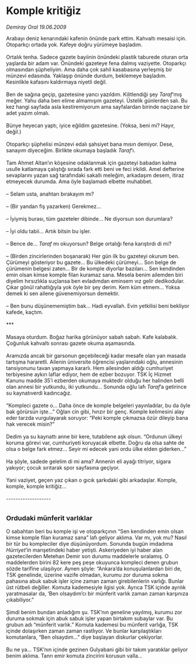 # Komple kritiğiz

*Demiray Oral 19.06.2009*

<div class="taraf_structure_2col_1zq">
<div class="margen_n">



 <p>Arabayı deniz kenarındaki kafenin önünde park ettim. Kahvaltı mesaisi için. Otoparkçı ortada yok. Kafeye doğru yürümeye başladım. <br/><br/>Ortalık tenha. Sadece gazete bayiinin önündeki plastik taburede oturan orta yaşlarda bir adam var. Önündeki gazeteye fena dalmış vaziyette. Otoparkçı olmasından şüpheliyim. Ama daha çok sahil kasabasına yerleşmiş bir münzevi edasında. Yaklaşıp önünde durdum, beklemeye başladım. Kesinlikle kafasını kaldırmaya niyetli değil. <br/><br/>Ben de sağına geçip, gazetesine yancı yazıldım. Kilitlendiği şey <i>Taraf</i>’mış meğer. Yahu daha ben elime almamışım gazeteyi. Üstelik günlerden salı. Bu kez hangi sayfada asla kestiremiyorum ama sayfalardan birinde naçizane bir adet yazım olmalı. <br/><br/>Bünye heyecan yaptı, iyice eğildim gazetesine. (Yoksa, beni mi? Hayır, değil.) <br/><br/>Otoparkçı şüphelisi münzevi edalı şahsiyet bana mısın demiyor. Dese, sanayım diyeceğim. Birlikte okumaya başladık <i>Taraf</i>’ı. <br/><br/>Tam Ahmet Altan’ın köşesine odaklanmak için gazeteyi babadan kalma usulle katlamaya çalıştığı sırada fark etti beni ve feci irkildi. Amel defterine sevaplarını yazan sağ tarafındaki sakallı meleğim, arkadaşım desem, itiraz etmeyecek durumda. Ama öyle başlamadı elbette muhabbet. <br/><br/>– Selam usta, anahtarı bırakayım mı? <br/><br/>– (Bir yandan fiş yazarken) Gerekmez... <br/><br/>– İyiymiş burası, tüm gazeteler dibinde... Ne diyorsun son durumlara? <br/><br/>– İyi oldu tabii... Artık bitsin bu işler. <br/><br/>– Bence de... <i>Taraf</i> mı okuyorsun? Belge ortalığı fena karıştırdı di mi? <br/><br/>– (Birden zincirlerinden boşanarak) Her gün ilk bu gazeteyi okurum ben. Çürümeyi gösteriyor bu gazete... Bu ülkedeki çürümeyi... Son belge de çürümenin belgesi zaten... Bir de komple diyorlar bazıları... Sen kendinden emin olsan kimse komple filan kuramaz sana. Mesela benim ailemden biri diyelim hırsızlıkla suçlansa ben evladımdan eminsem vız gelir dedikodular. Çıkar gönül rahatlığıyla yok öyle bir şey derim. Kem küm etmem... Yoksa demek ki sen ailene güvenemiyorsun demektir. <br/><br/>– Ben bunu düşünememiştim bak... Hadi eyvallah. Evin yetkilisi beni bekliyor kafede, kaçtım. <br/><br/>*** <br/><br/>Masaya oturdum. Boğaz harika görünüyor sabah sabah. Kafe kalabalık. Çoğunluk kahvaltı sonrası gazete okuma aşamasında. <br/><br/>Aramızda ancak bir garsonun geçebileceği kadar mesafe olan yan masada tartışma hararetli. Ailenin üniversite öğrencisi yaşlarındaki oğlu, annesinin tansiyonunu tavan yapmaya kararlı. Hem ailesinden aldığı cumhuriyet terbiyesine aykırı laflar ediyor, hem de ezber bozuyor. TSK İç Hizmet Kanunu madde 35’i ezberden okumaya muktedir olduğu her halinden belli olan annesi bir yutkundu, iki yutkundu... Sonunda oğlu lafı <i>Taraf</i>’a getirince su kaynatıverdi kadıncağız. <br/><br/>“Kompleci gazete o... Daha önce de komple belgeleri yayınladılar, bu da öyle bak görürsün işte...” Oğlan cin gibi, hınzır bir genç. Komple kelimesini alay eder tarzda vurgulayarak soruyor: “Peki komple çıkmazsa özür dileyip bana hak verecek misin?” <br/><br/>Dedim ya su kaynattı anne bir kere, tutabilene aşk olsun. “Ordunun ülkeyi koruma görevi var, cumhuriyeti koruyacak elbette. Doğru da olsa sahte de olsa o belge fark etmez... Seyir mi edecek yani ordu ülke elden giderken...” <br/><br/>Ha şöyle, sadede gelelim di mi ama? Annenin eli ayağı titriyor, sigara yakıyor; çocuk sırıtarak spor sayfasına geçiyor. <br/><br/>Yani vaziyet, geçen yaz çıkan o gıcık şarkıdaki gibi arkadaşlar. Komple, komple, komple kritiğiz... <br/><br/>------------------- <br/><br/><br/><font size="4"><strong>Ordudaki münferit varlıklar</strong></font> <br/><br/>O sabahtan beri bu komple işi ve otoparkçının “Sen kendinden emin olsan kimse komple filan kuramaz sana” lafı geliyor aklıma. Var mı, yok mu? Nasıl bir tür bu kompleciler diye düşünüyordum. Sonunda bugün imdadıma <i>Hürriyet</i>’in manşetindeki haber yetişti. Askeriyeden iyi haber alan gazetecilerden Metehan Demir son durumu maddelerle sıralamış. O maddelerden birini 82 kere peş peşe okuyunca kompleci denen grubun sözde tarifine ulaşılıyor. Aynen şöyle: “Ankara’da konuşulanlardan biri de, TSK genelinde, üzerine vazife olmadan, kurumu zor duruma sokma pahasına abuk sabuk işler içine zaman zaman girebilenlerin varlığı. Bunlar üst rütbeli değiller. Komuta kademesiyle ilgisi yok. Ayrıca TSK içinde ayrılık yaratmasalar da, ‘Ben olsaydım’cı bir münferit varlık zaman zaman karşınıza çıkabiliyor.” <br/><br/>Şimdi benim bundan anladığım şu. TSK’nın geneline yayılmış, kurumu zor duruma sokmak için abuk sabuk işler yapan birtakım subaylar var. Bu grubun adı “münferit varlık.” Komuta kademesi bu münferit varlığa, TSK içinde dolaşırken zaman zaman rastlıyor. Ve bunlar karşılaştıkları komutanlara, “Ben olsaydım...” diye başlayan diskurlar çekiyorlar. <br/><br/>Bu ne ya... TSK’nın içinde gezinen Gulyabani gibi bir takım yaratıklar geliyor benim aklıma. Tanrı emir komuta zincirini korusun valla...</p>
<br/>
<br/>
<br/>



<br/>


<div id="taraf_not">
</div>

</div>


</div>
